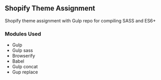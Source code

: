 ## Shopify Theme Assignment

Shopify theme assignment with Gulp repo for compiling SASS and ES6+


### Modules Used
- Gulp
- Gulp sass
- Browserify
- Babel 
- Gulp concat
- Gup replace 